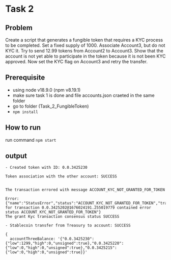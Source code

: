 # Task 2

## Problem
Create a script that generates a fungible token that requires a KYC
process to be completed.
Set a fixed supply of 1000. Associate Account3, but do not KYC it.
Try to send 12.99 tokens from Account2 to Account3.
Show that the account is not yet able to participate in the token
because it is not been KYC approved.
Now set the KYC flag on Account3 and retry the transfer.

## Prerequisite
- using node v18.9.0 (npm v8.19.1)
- make sure task 1 is done and file accounts.json craeted in the same folder
- go to folder (Task_2_FungibleToken)
- `npm install`

## How to run
run command  `npm start`

## output
```
- Created token with ID: 0.0.3425230 

Token association with the other account: SUCCESS 


The transaction errored with message ACCOUNT_KYC_NOT_GRANTED_FOR_TOKEN

Error:{"name":"StatusError","status":"ACCOUNT_KYC_NOT_GRANTED_FOR_TOKEN","transactionId":"0.0.3425202@1676024191.255019779","message":"receipt for transaction 0.0.3425202@1676024191.255019779 contained error status ACCOUNT_KYC_NOT_GRANTED_FOR_TOKEN"}
The grant Kyc transaction consensus status SUCCESS

- Stablecoin transfer from Treasury to account: SUCCESS 

{
  accountThreeBalance: '{"0.0.3425230":{"low":1299,"high":0,"unsigned":true},"0.0.3425220":{"low":0,"high":0,"unsigned":true},"0.0.3425215":{"low":0,"high":0,"unsigned":true}}'
```